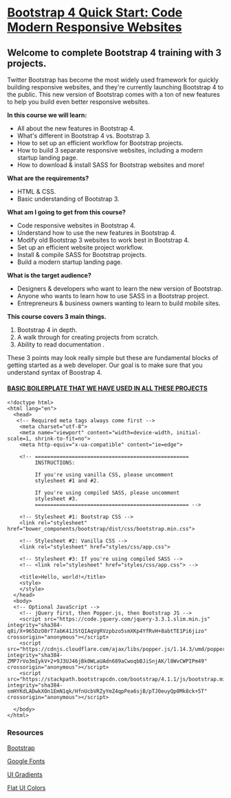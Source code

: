 
#  [Bootstrap 4 Quick Start: Code Modern Responsive Websites](https://www.udemy.com/bootstrap-4/learn/v4/content)

## Welcome to complete Bootstrap 4 training with 3 projects.

Twitter Bootstrap has become the most widely used framework for quickly building responsive websites, and they're currently launching Bootstrap 4 to the public. This new version of Bootstrap comes with a ton of new features to help you build even better responsive websites.

**In this course we will learn:**

* All about the new features in Bootstrap 4.
* What's different in Bootstrap 4 vs. Bootstrap 3.
* How to set up an efficient workflow for Bootstrap projects.
* How to build 3 separate responsive websites, including a modern startup landing page.
* How to download & install SASS for Bootstrap websites
and more!


**What are the requirements?**

* HTML & CSS.
* Basic understanding of Bootstrap 3.

**What am I going to get from this course?**

* Code responsive websites in Bootstrap 4.
* Understand how to use the new features in Bootstrap 4.
* Modify old Bootstrap 3 websites to work best in Bootstrap 4.
* Set up an efficient website project workflow.
* Install & compile SASS for Bootstrap projects.
* Build a modern startup landing page.

 **What is the target audience?**

* Designers & developers who want to learn the new version of Bootstrap.
* Anyone who wants to learn how to use SASS in a Bootstrap project.
* Entrepreneurs & business owners wanting to learn to build mobile sites.

**This course covers 3 main things.**

1. Bootstrap 4 in depth.
2. A walk through for creating projects from scratch.
3. Ability to read documentation .

These 3 points may look really simple but these are fundamental blocks of getting started as a web developer. Our goal is to make sure that you understand syntax of Boostrap 4. 


#### [BASIC BOILERPLATE THAT WE HAVE USED IN ALL THESE PROJECTS]()


```
<!doctype html>
<html lang="en">
  <head>
   <!-- Required meta tags always come first -->
    <meta charset="utf-8">
    <meta name="viewport" content="width=device-width, initial-scale=1, shrink-to-fit=no">
    <meta http-equiv="x-ua-compatible" content="ie=edge">
   
    <!-- ==================================================
         INSTRUCTIONS:
         
         If you're using vanilla CSS, please uncomment
         stylesheet #1 and #2.
         
         If you're using compiled SASS, please uncomment
         stylesheet #3.
         ================================================== -->
   
    <!-- Stylesheet #1: Bootstrap CSS -->
    <link rel="stylesheet" href="bower_components/bootstrap/dist/css/bootstrap.min.css">
    
    <!-- Stylesheet #2: Vanilla CSS -->
    <link rel="stylesheet" href="styles/css/app.css">
   
    <!-- Stylesheet #3: If you're using compiled SASS -->
    <!-- <link rel="stylesheet" href="styles/css/app.css"> -->

    <title>Hello, world!</title>
    <style>
    </style>
  </head>
  <body>
  <!-- Optional JavaScript -->
    <!-- jQuery first, then Popper.js, then Bootstrap JS -->
    <script src="https://code.jquery.com/jquery-3.3.1.slim.min.js" integrity="sha384-q8i/X+965DzO0rT7abK41JStQIAqVgRVzpbzo5smXKp4YfRvH+8abtTE1Pi6jizo" crossorigin="anonymous"></script>
    <script src="https://cdnjs.cloudflare.com/ajax/libs/popper.js/1.14.3/umd/popper.min.js" integrity="sha384-ZMP7rVo3mIykV+2+9J3UJ46jBk0WLaUAdn689aCwoqbBJiSnjAK/l8WvCWPIPm49" crossorigin="anonymous"></script>
    <script src="https://stackpath.bootstrapcdn.com/bootstrap/4.1.1/js/bootstrap.min.js" integrity="sha384-smHYKdLADwkXOn1EmN1qk/HfnUcbVRZyYmZ4qpPea6sjB/pTJ0euyQp0Mk8ck+5T" crossorigin="anonymous"></script>
    
  </body>
</html>
```
### Resources

[Bootstrap](http://getbootstrap.com/)

[Google Fonts](https://fonts.google.com/)

[UI Gradients](https://uigradients.com/#RoseColoredLenses)

[Flat UI Colors](https://flatuicolors.com/)

<!--
**Project-1 COFFEE**

http://127.0.0.1:5500/project%201/index.html


**Project-2 WATERFALLS**

http://127.0.0.1:5500/project%202/index.html


**Project-3 LOGIN SCREEN -MODAL**

http://127.0.0.1:5500/project%203/index.html 

##### Side Projects

**Carousel**

http://127.0.0.1:5500/SideProjects/carousel.html


**Jumbotron**

http://127.0.0.1:5500/SideProjects/jumbotron.html


**Navbar**

http://127.0.0.1:5500/SideProjects/navbar.html

**Card**

http://127.0.0.1:5500/SideProjects/card.html

**cardDeck**

http://127.0.0.1:5500/SideProjects/cardDeck.html


**Buttons**

http://127.0.0.1:5500/SideProjects/buttons.html 
-->




